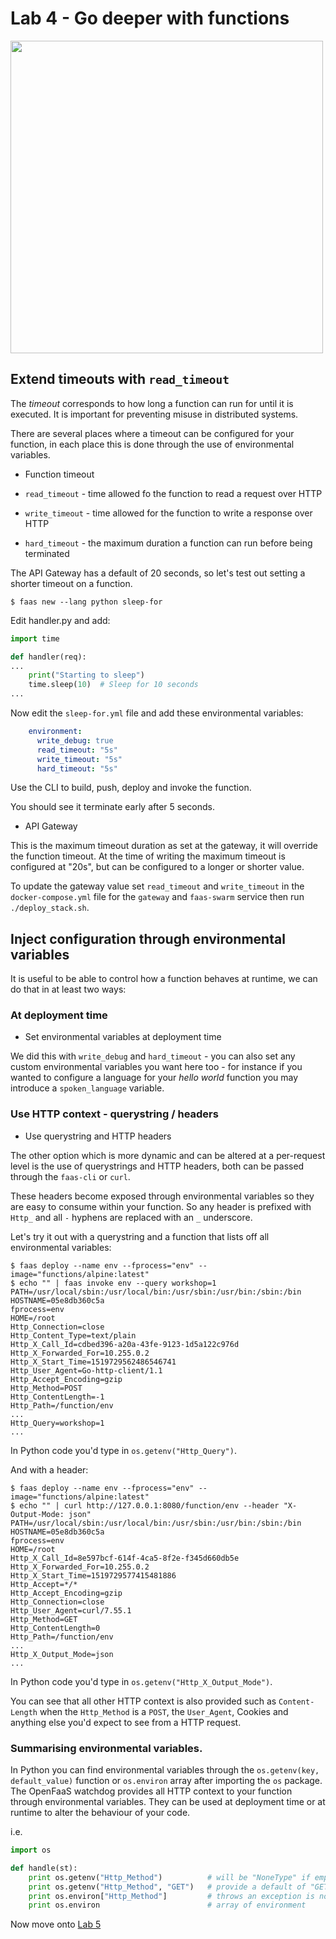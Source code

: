 # Lab 4 - Go deeper with functions

<img src="https://github.com/openfaas/media/raw/master/OpenFaaS_Magnet_3_1_png.png" width="500px"></img>

## Extend timeouts with `read_timeout`

The *timeout* corresponds to how long a function can run for until it is executed. It is important for preventing misuse in distributed systems.

There are several places where a timeout can be configured for your function, in each place this is done through the use of environmental variables.

* Function timeout

* `read_timeout` - time allowed fo the function to read a request over HTTP
* `write_timeout` - time allowed for the function to write a response over HTTP
* `hard_timeout` - the maximum duration a function can run before being terminated

The API Gateway has a default of 20 seconds, so let's test out setting a shorter timeout on a function.

```
$ faas new --lang python sleep-for
```

Edit handler.py and add:

```python
import time

def handler(req):
...
    print("Starting to sleep")
    time.sleep(10)  # Sleep for 10 seconds
...
```

Now edit the `sleep-for.yml` file and add these environmental variables:

```yaml
    environment:
      write_debug: true
      read_timeout: "5s"
      write_timeout: "5s"
      hard_timeout: "5s"
```

Use the CLI to build, push, deploy and invoke the function.

You should see it terminate early after 5 seconds.

* API Gateway

This is the maximum timeout duration as set at the gateway, it will override the function timeout. At the time of writing the maximum timeout is configured at "20s", but can be configured to a longer or shorter value.

To update the gateway value set `read_timeout` and `write_timeout` in the `docker-compose.yml` file for the `gateway` and `faas-swarm` service then run `./deploy_stack.sh`.

## Inject configuration through environmental variables

It is useful to be able to control how a function behaves at runtime, we can do that in at least two ways:

### At deployment time

* Set environmental variables at deployment time

We did this with `write_debug` and `hard_timeout` - you can also set any custom environmental variables you want here too - for instance if you wanted to configure a language for your *hello world* function you may introduce a `spoken_language` variable.

### Use HTTP context - querystring / headers

* Use querystring and HTTP headers

The other option which is more dynamic and can be altered at a per-request level is the use of querystrings and HTTP headers, both can be passed through the `faas-cli` or `curl`.

These headers become exposed through environmental variables so they are easy to consume within your function. So any header is prefixed with `Http_` and all `-` hyphens are replaced with an `_` underscore.

Let's try it out with a querystring and a function that lists off all environmental variables:

```
$ faas deploy --name env --fprocess="env" --image="functions/alpine:latest"
$ echo "" | faas invoke env --query workshop=1
PATH=/usr/local/sbin:/usr/local/bin:/usr/sbin:/usr/bin:/sbin:/bin
HOSTNAME=05e8db360c5a
fprocess=env
HOME=/root
Http_Connection=close
Http_Content_Type=text/plain
Http_X_Call_Id=cdbed396-a20a-43fe-9123-1d5a122c976d
Http_X_Forwarded_For=10.255.0.2
Http_X_Start_Time=1519729562486546741
Http_User_Agent=Go-http-client/1.1
Http_Accept_Encoding=gzip
Http_Method=POST
Http_ContentLength=-1
Http_Path=/function/env
...
Http_Query=workshop=1
...
```

In Python code you'd type in `os.getenv("Http_Query")`.

And with a header:

```
$ faas deploy --name env --fprocess="env" --image="functions/alpine:latest"
$ echo "" | curl http://127.0.0.1:8080/function/env --header "X-Output-Mode: json"
PATH=/usr/local/sbin:/usr/local/bin:/usr/sbin:/usr/bin:/sbin:/bin
HOSTNAME=05e8db360c5a
fprocess=env
HOME=/root
Http_X_Call_Id=8e597bcf-614f-4ca5-8f2e-f345d660db5e
Http_X_Forwarded_For=10.255.0.2
Http_X_Start_Time=1519729577415481886
Http_Accept=*/*
Http_Accept_Encoding=gzip
Http_Connection=close
Http_User_Agent=curl/7.55.1
Http_Method=GET
Http_ContentLength=0
Http_Path=/function/env
...
Http_X_Output_Mode=json
...
```

In Python code you'd type in `os.getenv("Http_X_Output_Mode")`.

You can see that all other HTTP context is also provided such as `Content-Length` when the `Http_Method` is a `POST`, the `User_Agent`, Cookies and anything else you'd expect to see from a HTTP request.

### Summarising environmental variables.

In Python you can find environmental variables through the `os.getenv(key, default_value)` function or `os.environ` array after importing the `os` package. The OpenFaaS watchdog provides all HTTP context to your function through environmental variables. They can be used at deployment time or at runtime to alter the behaviour of your code.

i.e.

```python
import os

def handle(st):
    print os.getenv("Http_Method")          # will be "NoneType" if empty
    print os.getenv("Http_Method", "GET")   # provide a default of "GET" if empty
    print os.environ["Http_Method"]         # throws an exception is not present
    print os.environ                        # array of environment
```

Now move onto [Lab 5](lab5.md)
